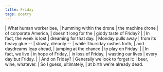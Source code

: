 ```yaml
---
title: Friday
tags: poetry
---
```


| What human worker bee,
| humming within the drone
| the machine drone
| of corporate America,
| doesn't long for the
| giddy taste of Friday?
|
| In fact, the week is lost
| dreaming for that day.
| Monday pulls away
| from its heavy glue --
| slowly, drearily --
| while Thursday rushes forth,
| and daydreams leap ahead,
| jumping at the chance
| to play on Friday.
|
| In fact, we live
| in hope of Friday,
| in loss of Friday,
| wasting our lives
| every day but Friday.
|
| And on Friday?
| Generally we look to forget it:
| beer, wine, whatever.
| So I guess, ultimately,
| at birth we're already dead.
